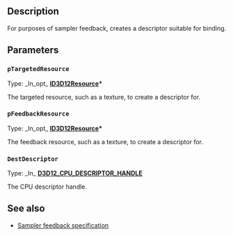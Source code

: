 ## Description

For purposes of sampler feedback, creates a descriptor suitable for binding.

## Parameters

### `pTargetedResource`

Type: \_In\_opt\_ **[ID3D12Resource](https://learn.microsoft.com/windows/win32/api/d3d12/nn-d3d12-id3d12heap)\***

The targeted resource, such as a texture, to create a descriptor for.

### `pFeedbackResource`

Type: \_In\_opt\_ **[ID3D12Resource](https://learn.microsoft.com/windows/win32/api/d3d12/nn-d3d12-id3d12heap)\***

The feedback resource, such as a texture, to create a descriptor for.

### `DestDescriptor`

Type: \_In\_ **[D3D12_CPU_DESCRIPTOR_HANDLE](https://learn.microsoft.com/windows/win32/api/d3d12/ns-d3d12-d3d12_cpu_descriptor_handle)**

The CPU descriptor handle.

## See also

* [Sampler feedback specification](https://microsoft.github.io/DirectX-Specs/d3d/SamplerFeedback.html)